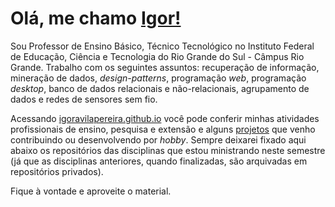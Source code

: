 # Olá, me chamo [Igor!](https://igoravilapereira.github.io/)

Sou Professor de Ensino Básico, Técnico Tecnológico no Instituto Federal de Educação, Ciência e Tecnologia do Rio Grande do Sul - Câmpus Rio Grande. 
Trabalho com os seguintes assuntos: recuperação de informação, mineração de dados, *design-patterns*, programação *web*, programação *desktop*, banco de dados relacionais e não-relacionais, agrupamento de dados e redes de sensores sem fio. 

Acessando [igoravilapereira.github.io](http://igoravilapereira.github.io) você pode conferir minhas atividades profissionais de ensino, pesquisa e extensão e alguns [projetos](https://igoravilapereira.github.io/projetos_pessoais.html) que venho contribuindo ou desenvolvendo por *hobby*. Sempre deixarei fixado aqui abaixo os repositórios das disciplinas que estou ministrando neste semestre (já que as disciplinas anteriores, quando finalizadas, são arquivadas em repositórios privados). 

Fique à vontade e aproveite o material.

<!-- ## Linguagens  -->
<!-- <p align="center" width="100%">
 <img class="img" src="https://github-readme-stats.vercel.app/api/top-langs/?username=IgorAvilaPereira&layout=compact&hide=HTML,CSS,Vue,Roff,Shell" />
</p> -->
